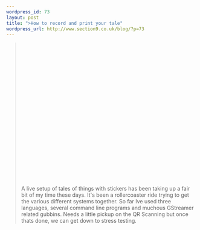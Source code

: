 ```yaml
--- 
wordpress_id: 73
layout: post
title: ">How to record and print your tale"
wordpress_url: http://www.section9.co.uk/blog/?p=73
---
```

><object width="640" height="360"><param name="allowfullscreen" value="true" /><param name="allowscriptaccess" value="always" /><param name="movie" value="http://vimeo.com/moogaloop.swf?clip_id=12959820&amp;server=vimeo.com&amp;show_title=1&amp;show_byline=1&amp;show_portrait=0&amp;color=00ADEF&amp;fullscreen=1" /><embed src="http://vimeo.com/moogaloop.swf?clip_id=12959820&amp;server=vimeo.com&amp;show_title=1&amp;show_byline=1&amp;show_portrait=0&amp;color=00ADEF&amp;fullscreen=1" type="application/x-shockwave-flash" allowfullscreen="true" allowscriptaccess="always" width="640" height="360"></embed></object><br /><br /><span class="bblack">A live setup of tales of things with stickers has been taking up a fair bit of my time these days. It's been a rollercoaster ride trying to get the various different systems together. So far Ive used three languages, several command line programs and muchous GStreamer related gubbins. Needs a little pickup on the QR Scanning but once thats done, we can get down to stress testing.</span>
